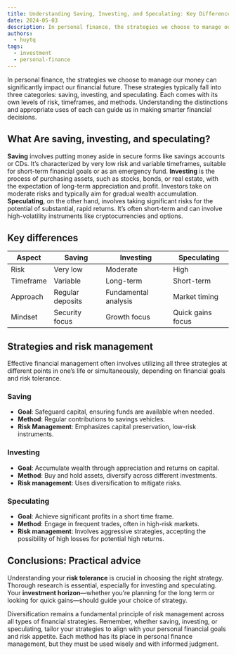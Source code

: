 ```yaml
---
title: Understanding Saving, Investing, and Speculating: Key Differences and Strategies
date: 2024-05-03
description: In personal finance, the strategies we choose to manage our money can significantly impact our financial future. These strategies typically fall into three categories: saving, investing, and speculating. Each comes with its own levels of risk, timeframes, and methods. Understanding the distinctions and appropriate uses of each can guide us in making smarter financial decisions...
authors:
  - huytq
tags:
  - investment
  - personal-finance
---
```


In personal finance, the strategies we choose to manage our money can significantly impact our financial future. These strategies typically fall into three categories: saving, investing, and speculating. Each comes with its own levels of risk, timeframes, and methods. Understanding the distinctions and appropriate uses of each can guide us in making smarter financial decisions.

## What Are saving, investing, and speculating?

**Saving** involves putting money aside in secure forms like savings accounts or CDs. It’s characterized by very low risk and variable timeframes, suitable for short-term financial goals or as an emergency fund.
**Investing** is the process of purchasing assets, such as stocks, bonds, or real estate, with the expectation of long-term appreciation and profit. Investors take on moderate risks and typically aim for gradual wealth accumulation.
**Speculating**, on the other hand, involves taking significant risks for the potential of substantial, rapid returns. It’s often short-term and can involve high-volatility instruments like cryptocurrencies and options.

## Key differences

| Aspect    | Saving           | Investing            | Speculating       |
| --------- | ---------------- | -------------------- | ----------------- |
| Risk      | Very low         | Moderate             | High              |
| Timeframe | Variable         | Long-term            | Short-term        |
| Approach  | Regular deposits | Fundamental analysis | Market timing     |
| Mindset   | Security focus   | Growth focus         | Quick gains focus |

## Strategies and risk management

Effective financial management often involves utilizing all three strategies at different points in one’s life or simultaneously, depending on financial goals and risk tolerance.

### Saving

- **Goal**: Safeguard capital, ensuring funds are available when needed.
- **Method**: Regular contributions to savings vehicles.
- **Risk Management**: Emphasizes capital preservation, low-risk instruments.

### Investing

- **Goal**: Accumulate wealth through appreciation and returns on capital.
- **Method**: Buy and hold assets, diversify across different investments.
- **Risk management**: Uses diversification to mitigate risks.

### Speculating

- **Goal**: Achieve significant profits in a short time frame.
- **Method**: Engage in frequent trades, often in high-risk markets.
- **Risk management**: Involves aggressive strategies, accepting the possibility of high losses for potential high returns.

## Conclusions: Practical advice

Understanding your **risk tolerance** is crucial in choosing the right strategy. Thorough research is essential, especially for investing and speculating. Your **investment horizon**—whether you’re planning for the long term or looking for quick gains—should guide your choice of strategy.

Diversification remains a fundamental principle of risk management across all types of financial strategies.
Remember, whether saving, investing, or speculating, tailor your strategies to align with your personal financial goals and risk appetite. Each method has its place in personal finance management, but they must be used wisely and with informed judgment.
